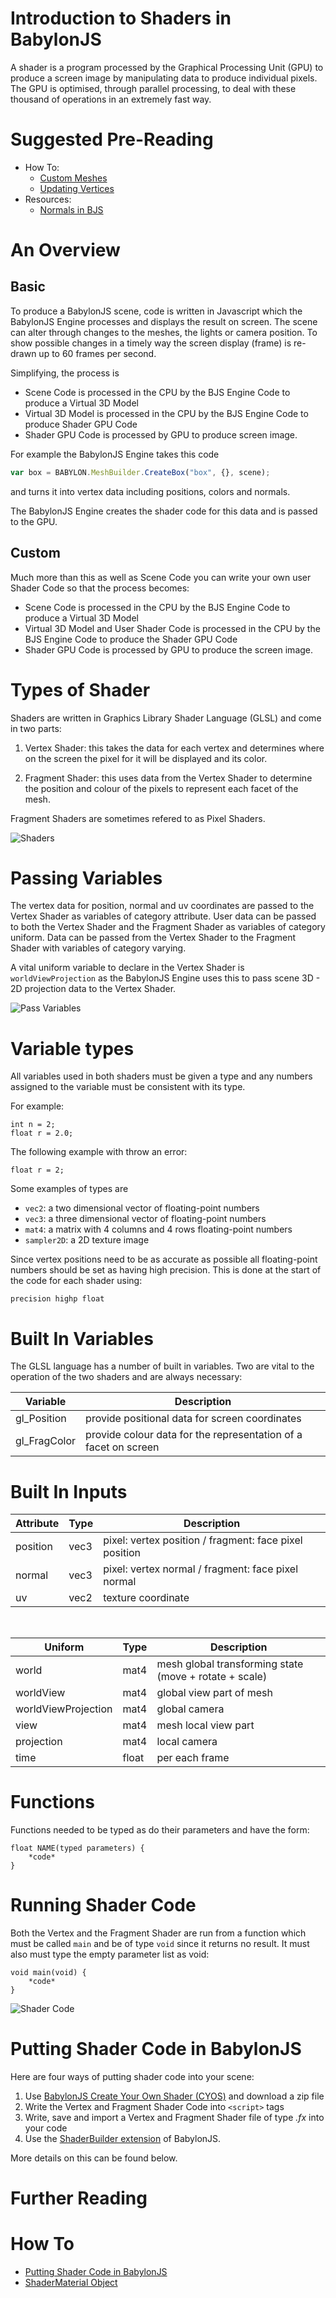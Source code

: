 # Introduction to Shaders in BabylonJS

A shader is a program processed by the Graphical Processing Unit (GPU) to produce a screen image by manipulating data to 
produce individual pixels. The GPU is optimised, through parallel processing, to deal with these thousand of operations 
in an extremely fast way.

# Suggested Pre-Reading

- How To:
  - [Custom Meshes](/How_To/Custom.html)
  - [Updating Vertices](/How_To/Updating_Vertices.html)
- Resources:
  - [Normals in BJS](/resources/Normals.html)


# An Overview

## Basic

To produce a BabylonJS scene, code is written in Javascript which the BabylonJS Engine processes and displays the result on screen. 
The scene can alter through changes to the meshes, the lights or camera position. To show possible changes in a timely way the screen 
display (frame) is re-drawn up to 60 frames per second. 

Simplifying, the process is 

* Scene Code is processed in the CPU by the BJS Engine Code to produce a Virtual 3D Model 
* Virtual 3D Model is processed in the CPU by the BJS Engine Code to produce Shader GPU Code 
* Shader GPU Code is processed by GPU to produce screen image.

For example the BabylonJS Engine takes this code

```javascript
var box = BABYLON.MeshBuilder.CreateBox("box", {}, scene);
```

and turns it into vertex data including positions, colors and normals.

The BabylonJS Engine creates the shader code for this data and is passed to the GPU.

## Custom

Much more than this as well as Scene Code you can write your own user Shader Code so that 
the process becomes:

* Scene Code is processed in the CPU by the BJS Engine Code to produce a Virtual 3D Model 
* Virtual 3D Model and User Shader Code is processed in the CPU by the BJS Engine Code to produce the Shader GPU Code 
* Shader GPU Code is processed by GPU to produce the screen image.

# Types of Shader

Shaders are written in Graphics Library Shader Language (GLSL) and come in two parts:

1. Vertex Shader: this takes the data for each vertex and determines where on the screen the pixel for it will be displayed and its color.

2. Fragment Shader: this uses data from the Vertex Shader to determine the position and colour of the pixels to represent each facet of the mesh.

Fragment Shaders are sometimes refered to as Pixel Shaders.

![Shaders](/img/how_to/Shaders/shade1.jpg)

# Passing Variables

The vertex data for position, normal and uv coordinates are passed to the Vertex Shader as variables of category attribute. 
User data can be passed to both the Vertex Shader and the Fragment Shader as variables of category uniform. 
Data can be passed from the Vertex Shader to the Fragment Shader with variables of category varying.

A vital uniform variable to declare in the Vertex Shader is `worldViewProjection` as the BabylonJS Engine uses this to 
pass scene 3D - 2D projection data to the Vertex Shader.

![Pass Variables](/img/how_to/Shaders/shade2.jpg)

# Variable types

All variables used in both shaders must be given a type and any numbers assigned to the variable must be consistent with its type.

For example:

```
int n = 2;
float r = 2.0;
```

The following example with throw an error:

```
float r = 2;
```

Some examples of types are

- `vec2`: a two dimensional vector of floating-point numbers  
- `vec3`: a three dimensional vector of floating-point numbers   
- `mat4`: a matrix with 4 columns and 4 rows floating-point numbers  
- `sampler2D`: a 2D texture image  

Since vertex positions need to be as accurate as possible all floating-point numbers should be set as having high precision. 
This is done at the start of the code for each shader using: 

```
precision highp float
```

# Built In Variables

The GLSL language has a number of built in variables. Two are vital to the operation of the two shaders and are always necessary:

Variable | Description
--- | ---
gl_Position | provide positional data for screen coordinates
gl_FragColor | provide colour data for the representation of a facet on screen

# Built In Inputs

Attribute | Type | Description
--- | --- | ---
position | vec3 | pixel: vertex position / fragment: face pixel position
normal | vec3  | pixel: vertex normal / fragment: face pixel normal
uv | vec2 | texture coordinate

&nbsp;

Uniform | Type | Description
--- | --- | ---
world | mat4 | mesh global transforming state (move + rotate + scale)
worldView | mat4 | global view part of mesh
worldViewProjection | mat4 | global camera
view | mat4 | mesh local view part
projection | mat4 | local camera
time | float | per each frame

# Functions

Functions needed to be typed as do their parameters and have the form:

```
float NAME(typed parameters) {
	*code*
}
```

# Running Shader Code

Both the Vertex and the Fragment Shader are run from a function which must be called `main` and be of type `void` since it returns 
no result. It must also must type the empty parameter list as void:

```
void main(void) {
	*code*
}
```

![Shader Code](/img/how_to/Shaders/shade3.jpg)

# Putting Shader Code in BabylonJS

Here are four ways of putting shader code into your scene:

1. Use [BabylonJS Create Your Own Shader (CYOS)](http://www.babylonjs.com/cyos/) and download a zip file 
2. Write the Vertex and Fragment Shader Code into `<script>` tags
3. Write, save and import a Vertex and Fragment Shader file of type *.fx* into your code
4. Use the [ShaderBuilder extension](https://github.com/BabylonJS/Extensions/tree/master/ShaderBuilder) of BabylonJS.

More details on this can be found below.

# Further Reading

# How To

- [Putting Shader Code in BabylonJS](/How_To/Putting.html)  
- [ShaderMaterial Object](/How_To/Shader_Material.html)
